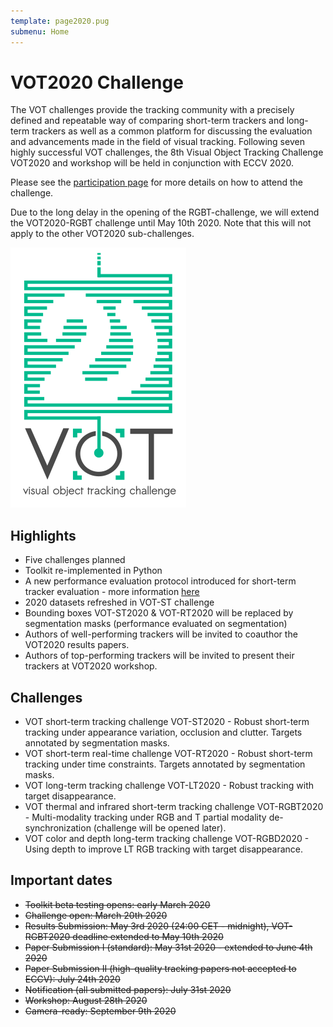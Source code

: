 ```yaml
---
template: page2020.pug
submenu: Home
---
```


# VOT2020 Challenge

The VOT challenges provide the tracking community with a precisely defined and repeatable way of comparing short-term trackers and long-term trackers as well as a common platform for discussing the evaluation and advancements made in the field of visual tracking. Following seven highly successful VOT challenges, the 8th Visual Object Tracking Challenge VOT2020 and workshop will be held in conjunction with ECCV 2020.

Please see the [participation page](participation.html) for more details on how to attend the challenge.

<div class="alert alert-info role="alert">
<div class="icon-left"><i class="glyphicon glyphicon-exclamation-sign hugeicon" ></i> </div>

Due to the long delay in the opening of the RGBT-challenge, we will
extend the VOT2020-RGBT challenge until May 10th 2020. Note that this
will not apply to the other VOT2020 sub-challenges.
</div>

<img class="logo float-right frame" src="../img/vot2020_logo_website_large.png" alt="VOT2020"  />




## Highlights

 * Five challenges planned
 * Toolkit re-implemented in Python
 * A new performance evaluation protocol introduced for short-term tracker evaluation - more information [here](https://data.votchallenge.net/vot2020/vot-2020-protocol.pdf)
 * 2020 datasets refreshed in VOT-ST challenge
 * Bounding boxes VOT-ST2020 & VOT-RT2020 will be replaced by segmentation masks (performance evaluated on segmentation)
 * Authors of well-performing trackers will be invited to coauthor the VOT2020 results papers.
 * Authors of top-performing trackers will be invited to present their trackers at VOT2020 workshop.

## Challenges

 * VOT short-term tracking challenge VOT-ST2020 - Robust short-term tracking under appearance variation, occlusion and clutter. Targets annotated by segmentation masks.
 * VOT short-term real-time challenge VOT-RT2020 - Robust short-term tracking under time constraints. Targets annotated by segmentation masks.
 * VOT long-term tracking challenge VOT-LT2020 - Robust tracking with target disappearance.
 * VOT thermal and infrared short-term tracking challenge VOT-RGBT2020 - Multi-modality tracking under RGB and T partial modality de-synchronization (challenge will be opened later).
 * VOT color and depth long-term tracking challenge VOT-RGBD2020 - Using depth to improve LT RGB tracking with target disappearance.

## Important dates

 * ~~Toolkit beta testing opens: early March 2020~~
 * ~~Challenge open: March 20th 2020~~
 * ~~Results Submission: May 3rd 2020 (24:00 CET - midnight), VOT-RGBT2020 deadline extended to May 10th 2020~~
 * ~~Paper Submission I (standard): May 31st 2020 - extended to June 4th 2020~~
 * ~~Paper Submission II (high-quality tracking papers not accepted to ECCV): July 24th 2020~~
 * ~~Notification (all submitted papers): July 31st 2020~~
 * ~~Workshop: August 28th 2020~~
 * ~~Camera-ready: September 9th 2020~~

